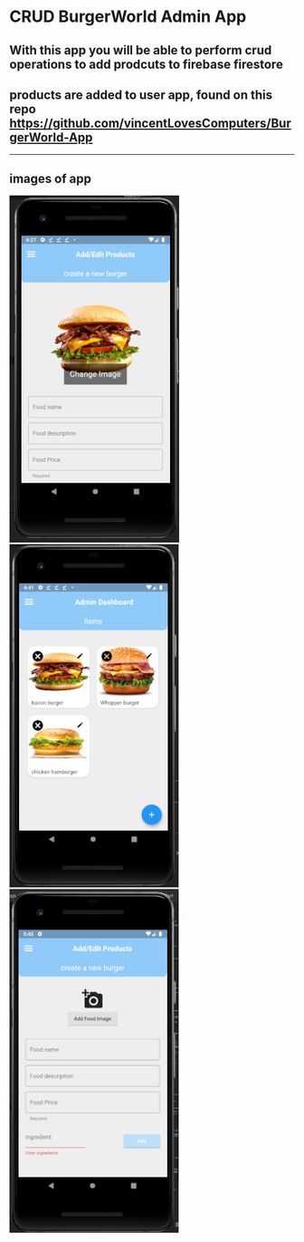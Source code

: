 # CRUD BurgerWorld Admin App
## With this app you will be able to perform crud operations to add prodcuts to **firebase firestore**

## products are added to user app, found on this repo  **https://github.com/vincentLovesComputers/BurgerWorld-App**

---

## **images of app**

<img src ="images/adminPic1.png">
<img src ="images/adminPic2.png">
<img src ="images/adminPic3.png">